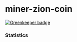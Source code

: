 # miner-zion-coin

[![Greenkeeper badge](https://badges.greenkeeper.io/zion-coin/miner-zion-coin.svg)](https://greenkeeper.io/)






### Statistics
